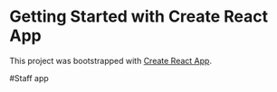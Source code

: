 # Getting Started with Create React App

This project was bootstrapped with [Create React App](https://github.com/facebook/create-react-app).

#Staff app